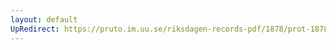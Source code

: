 ```yaml
---
layout: default
UpRedirect: https://pruto.im.uu.se/riksdagen-records-pdf/1878/prot-1878--ak--009/prot-1878--ak--009_031.pdf
---
```

